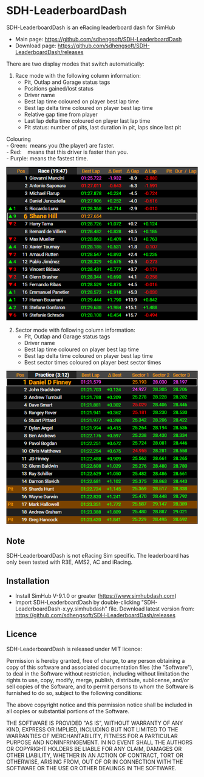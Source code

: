 # SDH-LeaderboardDash

SDH-LeaderboardDash is an eRacing leaderboard dash for SimHub
- Main page: https://github.com/sdhengsoft/SDH-LeaderboardDash
- Download page: https://github.com/sdhengsoft/SDH-LeaderboardDash/releases

There are two display modes that switch automatically:

  1. Race mode with the following column information:
     - Pit, Outlap and Garage status tags
     - Positions gained/lost status
     - Driver name
     - Best lap time coloured on player best lap time
     - Best lap delta time coloured on player best lap time
     - Relative gap time from player
     - Last lap delta time coloured on player last lap time
     - Pit status: number of pits, last duration in pit, laps since last pit
     
  Colouring<br/>
    - Green:&nbsp;&nbsp;means you (the player) are faster.<br/>
    - Red:&nbsp;&nbsp;&nbsp;&nbsp;means that this driver is faster than you.<br/>
    - Purple:&nbsp;means the fastest time.<br/>

![SDH-LeaderboardDashRaceMode Image](SDH-LeaderboardDash_RaceMode.png?raw=true "SDH-LearderboardDash Race Mode")

  2. Sector mode with following column information:
     - Pit, Outlap and Garage status tags
     - Driver name
     - Best lap time coloured on player best lap time
     - Best lap delta time coloured on player best lap time
     - Best sector times coloured on player best sector times

![SDH-LeaderboardDashSectorMode Image](SDH-LeaderboardDash_SectorMode.png?raw=true "SDH-LearderboardDash Sector Mode")

## Note ##
SDH-LeaderboardDash is not eRacing Sim specific. The leaderboard has only been tested with
R3E, AMS2, AC and iRacing.

## Installation ##

- Install SimHub V-9.1.0 or greater (https://www.simhubdash.com)
- Import SDH-LeaderboardDash by double-clicking "SDH-LeaderboardDash-x.yy.simhubdash" file.
  Download latest version from: https://github.com/sdhengsoft/SDH-LeaderboardDash/releases

## Licence ##

SDH-LeaderboardDash is released under MIT licence:

Permission is hereby granted, free of charge, to any person obtaining a copy of this
software and associated documentation files (the "Software"), to deal in the Software
without restriction, including without limitation the rights to use, copy, modify,
merge, publish, distribute, sublicense, and/or sell copies of the Software, and to
permit persons to whom the Software is furnished to do so, subject to the following
conditions:

The above copyright notice and this permission notice shall be included in all copies
or substantial portions of the Software.

THE SOFTWARE IS PROVIDED "AS IS", WITHOUT WARRANTY OF ANY KIND, EXPRESS OR IMPLIED,
INCLUDING BUT NOT LIMITED TO THE WARRANTIES OF MERCHANTABILITY, FITNESS FOR A PARTICULAR
PURPOSE AND NONINFRINGEMENT. IN NO EVENT SHALL THE AUTHORS OR COPYRIGHT HOLDERS BE
LIABLE FOR ANY CLAIM, DAMAGES OR OTHER LIABILITY, WHETHER IN AN ACTION OF CONTRACT, TORT
OR OTHERWISE, ARISING FROM, OUT OF OR IN CONNECTION WITH THE SOFTWARE OR THE USE OR
OTHER DEALINGS IN THE SOFTWARE.